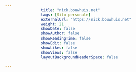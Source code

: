 ---
                title: "nick.bouwhuis.net"
                tags: [Sito personale]
                externalUrl: "https://nick.bouwhuis.net"
                weight: 21
                showDate: false
                showAuthor: false
                showReadingTime: false
                showEdit: false
                showLikes: false
                showViews: false
                layoutBackgroundHeaderSpace: false
                ---

